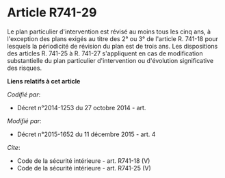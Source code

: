 # Article R741-29

Le plan particulier d'intervention est révisé au moins tous les cinq ans, à l'exception des plans exigés au titre des 2° ou
3° de l'article R. 741-18 pour lesquels la périodicité de révision du plan est de trois ans. Les dispositions des articles R.
741-25 à R. 741-27 s'appliquent en cas de modification substantielle du plan particulier d'intervention ou d'évolution
significative des risques.

**Liens relatifs à cet article**

_Codifié par_:

  - Décret n°2014-1253 du 27 octobre 2014 - art.

_Modifié par_:

  - Décret n°2015-1652 du 11 décembre 2015 - art. 4

_Cite_:

  - Code de la sécurité intérieure - art. R741-18 (V)
  - Code de la sécurité intérieure - art. R741-25 (V)
